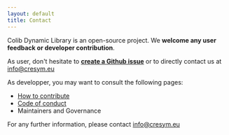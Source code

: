 ```yaml
---
layout: default
title: Contact
---
```



Colib Dynamic Library is an open-source project. We **welcome any user feedback or developer contribution**. 

As user, don't hesitate to [**create a Github issue**](https://github.com/CRESYM/colib0.github.io/issues/new) or to directly contact us at info@cresym.eu 

As developper, you may want to consult the following pages:
- [How to contribute](/about/contribute)
- [Code of conduct](/about/codeConduct)
- Maintainers and Governance

For any further information, please contact info@cresym.eu